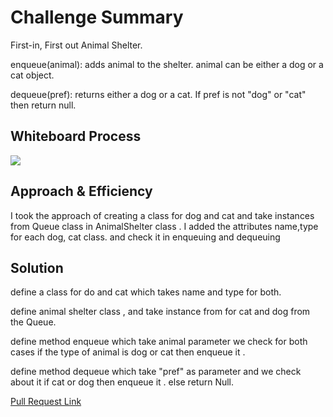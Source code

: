 # Challenge Summary

<!-- Description of the challenge -->

First-in, First out Animal Shelter.

enqueue(animal): adds animal to the shelter. animal can be either a dog or a cat object.

dequeue(pref): returns either a dog or a cat. If pref is not "dog" or "cat" then return null.

## Whiteboard Process

<!-- Embedded whiteboard image -->

![](https://i.ibb.co/ng6dQ7j/code-challenges-8.jpg)

## Approach & Efficiency

<!-- What approach did you take? Why? What is the Big O space/time for this approach? -->

I took the approach of creating a class for dog and cat and take instances from Queue class in AnimalShelter class .
I added the attributes name,type for each dog, cat class. and check it in enqueuing and dequeuing

## Solution

<!-- Show how to run your code, and examples of it in action -->

define a class for do and cat which takes name and type for both.

define animal shelter class , and take instance from for cat and dog from the Queue.

define method enqueue which take animal parameter we check for both cases if the type of animal is dog or cat then enqueue it .

define method dequeue which take "pref" as parameter and we check about it if cat or dog then enqueue it .
else return Null.


[Pull Request Link](https://github.com/HamzaQahoush/data-structures-and-algorithms--Python/blob/master/data_structures_and_algorithms_python/challenges/fifo_animal_shelter/fifo_animal_shelter.py)
